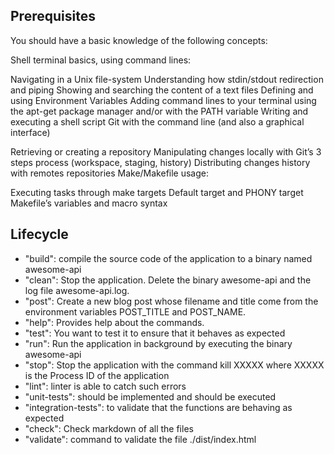 ## Prerequisites
You should have a basic knowledge of the following concepts:

Shell terminal basics, using command lines:

Navigating in a Unix file-system
Understanding how stdin/stdout redirection and piping
Showing and searching the content of a text files
Defining and using Environment Variables
Adding command lines to your terminal using the apt-get package manager and/or with the PATH variable
Writing and executing a shell script
Git with the command line (and also a graphical interface)

Retrieving or creating a repository
Manipulating changes locally with Git’s 3 steps process (workspace, staging, history)
Distributing changes history with remotes repositories
Make/Makefile usage:

Executing tasks through make targets
Default target and PHONY target
Makefile’s variables and macro syntax

## Lifecycle
* "build": compile the source code of the application to a binary named awesome-api
* "clean": Stop the application. Delete the binary awesome-api and the log file awesome-api.log.
* "post": Create a new blog post whose filename and title come from the environment variables POST_TITLE and POST_NAME.
* "help": Provides help about the commands.
* "test": You want to test it to ensure that it behaves as expected
* "run": Run the application in background by executing the binary awesome-api
* "stop": Stop the application with the command kill XXXXX where XXXXX is the Process ID of the application
* "lint": linter is able to catch such errors
* "unit-tests": should be implemented and should be executed
* "integration-tests": to validate that the functions are behaving as expected
* "check": Check markdown of all the files
* "validate": command to validate the file ./dist/index.html
